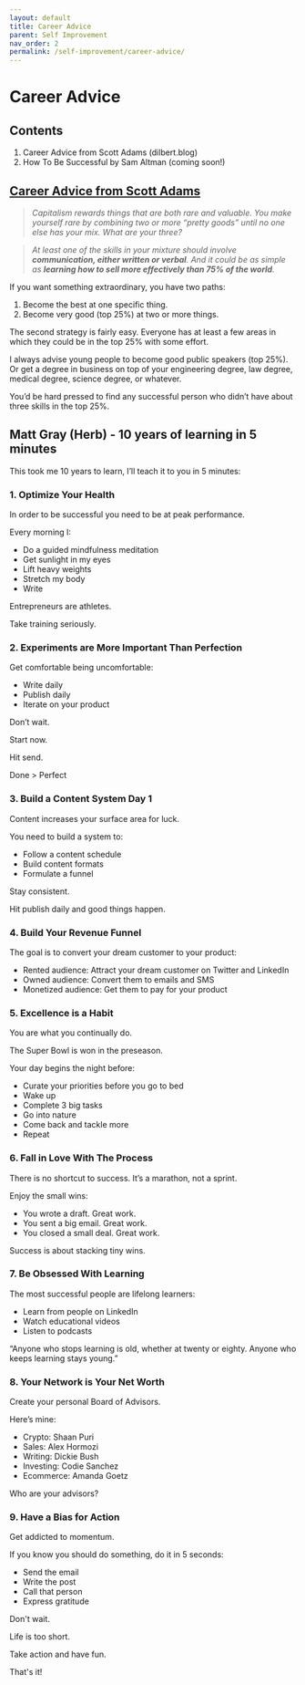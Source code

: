 ```yaml
---
layout: default
title: Career Advice
parent: Self Improvement
nav_order: 2
permalink: /self-improvement/career-advice/
---
```


# Career Advice

## Contents
1. Career Advice from Scott Adams (dilbert.blog)
2. How To Be Successful by Sam Altman (coming soon!)

## [Career Advice from Scott Adams](https://dilbertblog.typepad.com/the_dilbert_blog/2007/07/career-advice.html)

> *Capitalism rewards things that are both rare and valuable. You make yourself rare by combining two or more “pretty goods” until no one else has your mix. What are your three?* 

> *At least one of the skills in your mixture should involve **communication, either written or verbal**. And it could be as simple as **learning how to sell more effectively than 75% of the world**.*

If you want something extraordinary, you have two paths:
1. Become the best at one specific thing.
2. Become very good (top 25%) at two or more things.

The second strategy is fairly easy. Everyone has at least a few areas in which they could be in the top 25% with some effort.

I always advise young people to become good public speakers (top 25%). Or get a degree in business on top of your engineering degree, law degree, medical degree, science degree, or whatever.

You’d be hard pressed to find any successful person who didn’t have about three skills in the top 25%.

## Matt Gray (Herb) - 10 years of learning in 5 minutes

This took me 10 years to learn, I’ll teach it to you in 5 minutes:

### 1. Optimize Your Health

In order to be successful you need to be at peak performance.

Every morning I:
- Do a guided mindfulness meditation
- Get sunlight in my eyes
- Lift heavy weights
- Stretch my body
- Write

Entrepreneurs are athletes.

Take training seriously.


### 2. Experiments are More Important Than Perfection

Get comfortable being uncomfortable:
- Write daily
- Publish daily
- Iterate on your product

Don’t wait.

Start now.

Hit send.

Done > Perfect


### 3. Build a Content System Day 1

Content increases your surface area for luck.

You need to build a system to:
- Follow a content schedule
- Build content formats
- Formulate a funnel

Stay consistent.

Hit publish daily and good things happen.


### 4. Build Your Revenue Funnel

The goal is to convert your dream customer to your product:
- Rented audience: Attract your dream customer on Twitter and LinkedIn
- Owned audience: Convert them to emails and SMS
- Monetized audience: Get them to pay for your product


### 5. Excellence is a Habit

You are what you continually do.

The Super Bowl is won in the preseason.

Your day begins the night before:
- Curate your priorities before you go to bed
- Wake up
- Complete 3 big tasks
- Go into nature
- Come back and tackle more
- Repeat


### 6. Fall in Love With The Process

There is no shortcut to success. It’s a marathon, not a sprint.

Enjoy the small wins:
- You wrote a draft. Great work.
- You sent a big email. Great work.
- You closed a small deal. Great work.

Success is about stacking tiny wins.


### 7. Be Obsessed With Learning

The most successful people are lifelong learners:
- Learn from people on LinkedIn
- Watch educational videos
- Listen to podcasts

“Anyone who stops learning is old, whether at twenty or eighty. Anyone who keeps learning stays young.”


### 8. Your Network is Your Net Worth

Create your personal Board of Advisors.

Here’s mine:
- Crypto: Shaan Puri
- Sales: Alex Hormozi
- Writing: Dickie Bush
- Investing: Codie Sanchez
- Ecommerce: Amanda Goetz

Who are your advisors?


### 9. Have a Bias for Action

Get addicted to momentum.

If you know you should do something, do it in 5 seconds:
- Send the email
- Write the post
- Call that person
- Express gratitude

Don't wait.

Life is too short.

Take action and have fun.

That's it!
